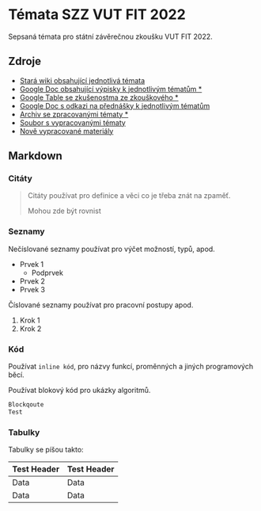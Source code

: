 # Témata SZZ VUT FIT 2022
Sepsaná témata pro státní závěrečnou zkoušku VUT FIT 2022.

## Zdroje
- [Stará wiki obsahující jednotlivá témata](http://szz.g6.cz/doku.php?id=main)
- [Google Doc obsahující výpisky k jednotlivým tématům *](https://docs.google.com/document/d/1WR3wW3GcCOX9s6LquO9XYOiVyecESQTzWOPF95uKnA0/edit)
- [Google Table se zkušenostma ze zkouškového *](https://docs.google.com/spreadsheets/d/15RB5caq9spDcjsAp-0Wj332YngLLQH_c-BQnrbvpctY/edit#gid=1634968603)
- [Google Doc s odkazi na přednášky k jednotlivým tématům](https://docs.google.com/document/d/1yw6gOfm3u5CeUHyTif9AQg_hfXmk5pOolrxq0icljqA/edit)
- [Archiv se zpracovanými tématy *](https://uloz.to/file/3OnDvKggmlEv/isz-zip?fbclid=IwAR0E6N86sOsoJvxHX3hV914pewqY5BijBoetmqMz_h7pLvlByhc9yb8H6Jk)
- [Soubor s vypracovanými tématy](https://cdn.discordapp.com/attachments/790596434940133377/976226068975484988/SZZ.pdf)
- [Nově vypracované materiály](https://drive.google.com/drive/folders/1apx94mikFY6OF5hMHgPitrOmNIiixPji?usp=sharing)

## Markdown
### Citáty
> Citáty používat pro definice a věci co je třeba znát na zpaměť.
>
> Mohou zde být rovnist

### Seznamy
Nečíslované seznamy používat pro výčet možností, typů, apod.
- Prvek 1
    - Podprvek
- Prvek 2
- Prvek 3

Číslované seznamy používat pro pracovní postupy apod.
1. Krok 1
2. Krok 2

### Kód
Používat `inline kód`, pro názvy funkcí, proměnných a jiných programových běcí.

Používat blokový kód pro ukázky algoritmů.
```cpp
Blockqoute
Test
```

### Tabulky
Tabulky se píšou takto:

| Test Header | Test Header |
| - | - |
| Data | Data |
| Data | Data |